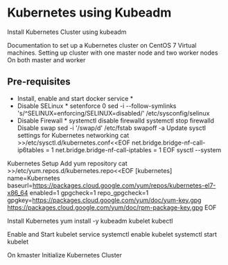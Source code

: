 # Kubernetes using Kubeadm

Install Kubernetes Cluster using kubeadm

Documentation to set up a Kubernetes cluster on CentOS 7 Virtual machines. Setting up cluster with one master node and two worker nodes
On both master and worker
## Pre-requisites
* Install, enable and start docker service *
* Disable SELinux *
setenforce 0
sed -i --follow-symlinks 's/^SELINUX=enforcing/SELINUX=disabled/' /etc/sysconfig/selinux
* Disable Firewall *
systemctl disable firewalld
systemctl stop firewalld
Disable swap
sed -i '/swap/d' /etc/fstab
swapoff -a
Update sysctl settings for Kubernetes networking
cat >>/etc/sysctl.d/kubernetes.conf<<EOF
net.bridge.bridge-nf-call-ip6tables = 1
net.bridge.bridge-nf-call-iptables = 1
EOF
sysctl --system

Kubernetes Setup
Add yum repository
cat >>/etc/yum.repos.d/kubernetes.repo<<EOF
[kubernetes]
name=Kubernetes
baseurl=https://packages.cloud.google.com/yum/repos/kubernetes-el7-x86_64
enabled=1
gpgcheck=1
repo_gpgcheck=1
gpgkey=https://packages.cloud.google.com/yum/doc/yum-key.gpg
        https://packages.cloud.google.com/yum/doc/rpm-package-key.gpg
EOF

Install Kubernetes
yum install -y kubeadm kubelet kubectl


Enable and Start kubelet service
systemctl enable kubelet
systemctl start kubelet

On kmaster
Initialize Kubernetes Cluster
